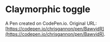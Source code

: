 # Claymorphic toggle

A Pen created on CodePen.io. Original URL: [https://codepen.io/chrisgannon/pen/BawvjdR](https://codepen.io/chrisgannon/pen/BawvjdR).


